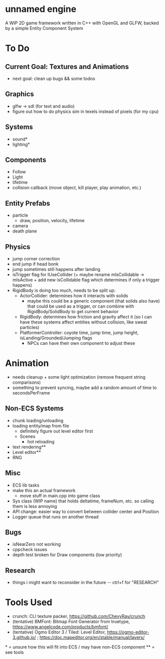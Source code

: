 # unnamed engine
A WIP 2D game framework written in C++ with OpenGL and GLFW, backed by a simple Entity Component System

# To Do 

## Current Goal: Textures and Animations
- next goal: clean up bugs && some todos

## Graphics
- glfw -> sdl (for text and audio)
- figure out how to do physics sim in texels instead of pixels (for my cpu)

## Systems
- sound\*
- lighting\*

## Components
- Follow
- Light 
- lifetime
- collision callback (move object, kill player, play animation, etc.)

## Entity Prefabs
- particle
    - draw, position, velocity, lifetime
- camera
- death plane

## Physics
- jump corner correction
- end jump if head bonk
- jump sometimes still happens after landing 
- isTrigger flag for IUseCollider (+ maybe rename mIsCollidable -> mIsActive + add new isCollidable flag which determines if only a trigger happens)
- RigidBody is doing too much, needs to be split up:
    - ActorCollider: determines how it interacts with solids 
        - maybe this could be a generic component (that solids also have) that could be used as a trigger, or can combine with RigidBody/SolidBody to get current behavior
    - RigidBody: determines how friction and gravity affect it (so I can have these systems affect entities without collision, like sweat particles)
    - PlatformerController: coyote time, jump time, jump height, isLanding/Grounded/Jumping flags
        - NPCs can have their own component to adjust these

# Animation 
- needs cleanup + some light optimization (remove frequent string comparisons)
- something to prevent syncing, maybe add a random amount of time to secondsPerFrame

## Non-ECS Systems
- chunk loading/unloading
- loading entity/map from file
    - definitely figure out level editor first
    - Scenes
        - hot reloading
- text rendering\*\*
- Level editor\*\*
- RNG

## Misc
- ECS lib tasks
- make this an actual framework 
    - move stuff in main.cpp into game class
- Sys class (WIP name) that holds deltatime, frameNum, etc. so calling them is less annoying
- API change: easier way to convert between collider center and Position
- Logger queue that runs on another thread

## Bugs
- isNearZero not working
- cppcheck issues
- depth test broken for Draw components (low priority)

## Research
- things i might want to reconsider in the future -- ctrl+f for "RESEARCH" 

# Tools Used
- crunch: CLI texture packer, https://github.com/ChevyRay/crunch
- (tentative) BMFont: Bitmap Font Generator from truetype, https://www.angelcode.com/products/bmfont/
- (tentative) Ogmo Editor 3 / Tiled: Level Editor, https://ogmo-editor-3.github.io/ ; https://doc.mapeditor.org/en/stable/manual/layers/


\* = unsure how this will fit into ECS / may have non-ECS component
\*\* = see tools
